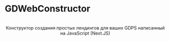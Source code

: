 <h1>GDWebConstructor</h1>
<center> <br/>Конструктор создания простых лендингов для ваших GDPS написанный на JavaScript (Next.JS) </center>
